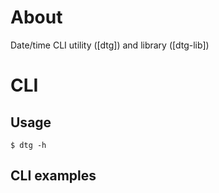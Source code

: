 # About

Date/time CLI utility ([dtg]) and library ([dtg-lib])

# CLI

## Usage

~~~text
$ dtg -h
~~~

## CLI examples

